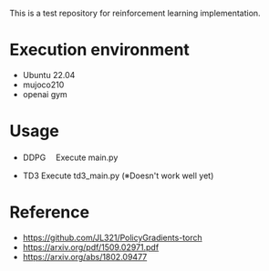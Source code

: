 This is a test repository for reinforcement learning implementation.

# Execution environment
- Ubuntu 22.04
- mujoco210
- openai gym

# Usage
- DDPG
　Execute main.py
 
- TD3
  Execute td3_main.py
  (※Doesn't work well yet)

# Reference
- https://github.com/JL321/PolicyGradients-torch
- https://arxiv.org/pdf/1509.02971.pdf
- https://arxiv.org/abs/1802.09477
